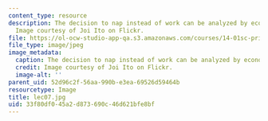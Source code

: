 ```yaml
---
content_type: resource
description: The decision to nap instead of work can be analyzed by economic tools.
  Image courtesy of Joi Ito on Flickr.
file: https://ol-ocw-studio-app-qa.s3.amazonaws.com/courses/14-01sc-principles-of-microeconomics-fall-2011/33f80df045a2d873690c46d621bfe8bf_lec07.jpg
file_type: image/jpeg
image_metadata:
  caption: The decision to nap instead of work can be analyzed by economic tools.
  credit: Image courtesy of Joi Ito on Flickr.
  image-alt: ''
parent_uid: 52d96c2f-56aa-990b-e3ea-69526d59464b
resourcetype: Image
title: lec07.jpg
uid: 33f80df0-45a2-d873-690c-46d621bfe8bf
---
```

